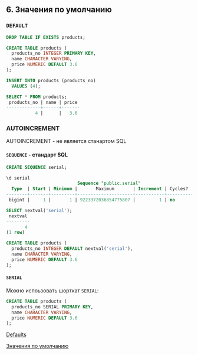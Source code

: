 ## 6. Значения по умолчанию

### `DEFAULT`

```sql
DROP TABLE IF EXISTS products;

CREATE TABLE products (
  products_no INTEGER PRIMARY KEY,
  name CHARACTER VARYING,
  price NUMERIC DEFAULT 3.6
);
```

```sql
INSERT INTO products (products_no)
  VALUES (4);
```

```sql
SELECT * FROM products;
 products_no | name | price 
-------------+------+-------
           4 |      |   3.6
```

### AUTOINCREMENT

AUTOINCREMENT - не является станартом SQL

#### `SEQUENCE` - стандарт SQL

```sql
CREATE SEQUENCE serial;
```

```sql
\d serial
                           Sequence "public.serial"
  Type  | Start | Minimum |       Maximum       | Increment | Cycles? | Cache 
--------+-------+---------+---------------------+-----------+---------+-------
 bigint |     1 |       1 | 9223372036854775807 |         1 | no      |     1
```

```sql
SELECT nextval('serial');
 nextval 
---------
       4
(1 row)
```

```sql
CREATE TABLE products (
  products_no INTEGER DEFAULT nextval('serial'),
  name CHARACTER VARYING,
  price NUMERIC DEFAULT 3.6
);
```

#### `SERIAL` 

Можно испоьзовать шорткат `SERIAL`:

```sql
CREATE TABLE products (
  products_no SERIAL PRIMARY KEY,
  name CHARACTER VARYING,
  price NUMERIC DEFAULT 3.6
);
```

[Defaults](https://www.postgresql.org/docs/current/ddl-default.html)

[Значения по умолчанию](https://postgresql.men/manual/ddl-default.html)